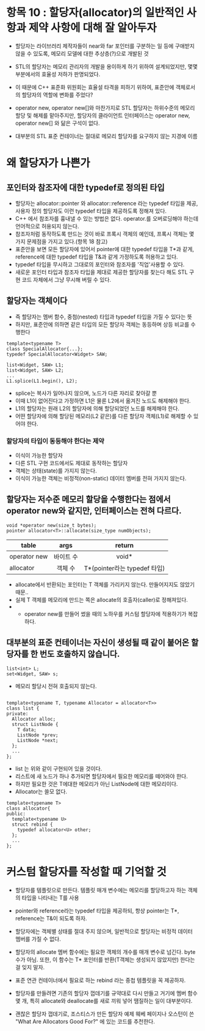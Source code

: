 # 항목 10 : 할당자(allocator)의 일반적인 사항과 제약 사항에 대해 잘 알아두자

- 할당자는 라이브러리 제작자들이 near와 far 포인터를 구분하는 일 등에 구애받지 않을 수 있도록, 메모리 모델에 대한 추상층(?)으로 개발된 것
- STL의 할당자는 메모리 관리자의 개발을 용이하게 하기 위하여 설계되었지만, 몇몇 부분에서의 효율성 저하가 판명되었다.
- 이 때문에 C++ 표준화 위원회는 효율설 타격을 피하기 위하여, 표준안에 객체로서의 할당자의 역할에 변화를 주었다?

- operator new, operator new[]와 마찬가지로 STL 할당자는 하위수준의 메모리 할당 및 해제를 맡아주지만, 할당자의 클라이언트 인터페이스는 operator new, operator new[] 와 닮은 구석이 없다.
- 대부분의 STL 표준 컨테이너는 절대로 메모리 할당자를 요구하지 않는 지경에 이름

# 왜 할당자가 나쁜가
## 포인터와 참조자에 대한 typedef로 정의된 타입
- 할당자는 allocator<T>::pointer 와 allocator<T>::reference 라는 typedef 타입을 제공, 사용자 정의 할당자도 이런 typedef 타입을 제공하도록 정해져 있다.
- C++ 에서 참조자를 흉내낼 수 있는 방법은 없다. operator.를 오버로딩해야 하는데 언어적으로 허용되지 않는다.
- 참조자처럼 동작하도록 만드는 것이 바로 프록시 객체의 예인데, 프록시 객체는 몇 가지 문제점을 가지고 있다.(항목 18 참고)
- 표준안을 보면 모든 할당자에 있어서 pointer에 대한 typedef 타입을 T*과 같게, reference에 대한 typedef 타입을 T&과 같게 가정하도록 허용하고 있다.
- typedef 타입을 무시하고 그대로의 포인터와 참조자를 '직업'사용할 수 있다.
- 새로운 포인터 타입과 참조자 타입을 제대로 제공한 할당자를 찾는다 해도 STL 구현 코드 자체에서 그냥 무시해 버릴 수 있다.

## 할당자는 객체이다
- 즉 할당자는 멤버 함수, 중첨(nested) 타입과 typedef 타입을 가질 수 있다는 뜻
- 하지만, 표준안에 의하면 같은 타입의 모든 할당자 객체는 동등하며 상등 비교를 수행한다
```
template<typename T>
class SpecialAllocator{...};
typedef SpecialAllocator<Widget> SAW;

list<Widget, SAW> L1;
list<Widget, SAW> L2;
...
L1.splice(L1.begin(), L2);
```
- splice는 복사가 일어나지 않으며, 노드가 다른 자리로 찾아갈 뿐
- 이때 L1이 없어진다고 가정하면 L1은 물론 L2에서 옮겨진 노드도 해제해야 한다.
- L1의 할당자는 원래 L2의 할당자에 의해 할당되었던 노드를 해제해야 한다.
- 어떤 할당자에 의해 할당된 메모리(L2 같은)를 다른 할당자 객체(L1)로 해제할 수 있어야 한다.

### 할당자의 타입이 동등해야 한다는 제약
- 이식이 가능한 할당자
- 다른 STL 구현 코드에서도 제대로 동작하는 할당자
- 객체는 상태(state)를 가지지 않는다.
- 이식이 가능한 객체는 비정적(non-static) 데이터 멤버를 전혀 가지지 않는다.

## 할당자는 저수준 메모리  할당을 수행한다는 점에서 operator new와 같지만, 인터페이스는 전혀 다르다.
```
void *operator new(size_t bytes);
pointer allocator<T>::allocate(size_type numObjects);
```
|   table    |  args   |           return            |
|------------|:-------:|:---------------------------:|
|operator new|바이트 수| void*                       |
|  allocator | 객체 수 | T*(pointer라는 typedef 타입)|
- allocate에서 반환되는 포인터는 T 객체를 가리키지 않는다. 만들어지지도 않았기 때문..
- 실제 T 객체를 메모리에 만드는 쪽은 allocate의 호출자(caller)로 정해져있다.
- - operator new를 만들어 썼을 때의 노하우를 커스텀 할당자에 적용하기가 복잡하다.

## 대부분의 표준 컨테이너는 자신이 생성될 때 같이 붙어온 할당자를 한 번도 호출하지 않습니다.
```
list<int> L;
set<Widget, SAW> s;
```
- 메모리 할당시 전혀 호출되지 않는다.
```

template<typename T, typename Allocator = allocator<T>>
class list {
private:
  Allocator alloc;
  struct ListNode {
    T data;
    ListNode *prev;
    ListNode *next;
  };
  ...
};
```
- list<T> 는 위와 같이 구현되어 있을 것이다.
- 리스트에 새 노드가 하나 추가되면 할당자에서 필요한 메모리를 떼어와야 한다.
- 하지만 필요한 것은 T에대한 메모리가 아닌 ListNode에 대한 메모리이다.
- Allocator는 쓸모 없다.

```
template<typename T>
class allocator{
public:
  template<typename U>
  struct rebind {
    typedef allocator<U> other;
  };
  ...
};
```

# 커스텀 할당자를 작성할 때 기억할 것

- 할당자를 템플릿으로 만든다. 템플릿 매개 변수에는 메모리를 할당하고자 하는 객체의 타입을 나타내는 T를 사용
- pointer와 reference라는 typedef 타입을 제공하되, 항상 pointer는 T*, reference는 T&이 되도록 하자.
- 할당자에는 객체별 상태를 절대 주지 않으며, 일반적으로 할당자는 비정적 데이터 멤버를 가질 수 없다.
- 할당자의 allocate 멤버 함수에는 필요한 객체의 개수를 매개 변수로 넘긴다. byte 수가 아님. 또한, 이 함수는 T* 포인터를 반환(T객체는 생성되지 않았지만) 한다는걸 잊지 말자.
- 표준 연관 컨테이너에서 필요로 하는 rebind 라는 중첩 템플릿을 꼭 제공하자.


- 할당자를 만들려면 기존의 할당자 껍데기를 규약대로 다시 만들고 거기에 멤버 함수 몇 개, 특히 allocate와 deallocate를 새로 끼워 넣어 땜질하는 일이 대부분이다.
- 괜찮은 할당자 껍데기로, 조스티스가 만든 할당자 예제 웨베 페이지나 오스턴이 쓴 "What Are Allocators Good For?" 에 있는 코드를 추천한다.
